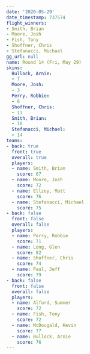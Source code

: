 ```yaml
---
date: '2020-05-29'
date_timestamp: 737574
flight_winners:
- Smith, Brian
- Moore, Josh
- Fish, Tony
- Shoffner, Chris
- Stefanacci, Michael
gg_url: null
name: Round 14 (Fri, May 29)
skins:
  Bullock, Arnie:
  - 7
  Moore, Josh:
  - 3
  Perry, Robbie:
  - 6
  Shoffner, Chris:
  - 11
  Smith, Brian:
  - 10
  Stefanacci, Michael:
  - 14
teams:
- back: true
  front: true
  overall: true
  players:
  - name: Smith, Brian
    score: 67
  - name: Moore, Josh
    score: 72
  - name: Ellzey, Matt
    score: 76
  - name: Stefanacci, Michael
    score: 75
- back: false
  front: false
  overall: false
  players:
  - name: Perry, Robbie
    score: 71
  - name: Long, Glen
    score: 82
  - name: Shoffner, Chris
    score: 74
  - name: Paul, Jeff
    score: 79
- back: false
  front: false
  overall: false
  players:
  - name: Alford, Sumner
    score: 72
  - name: Fish, Tony
    score: 72
  - name: McDougald, Kevin
    score: 77
  - name: Bullock, Arnie
    score: 76
---
```

